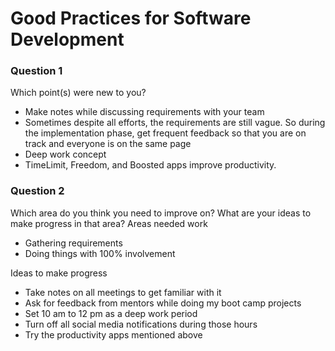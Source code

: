 # Good Practices for Software Development

### Question 1
Which point(s) were new to you?
- Make notes while discussing requirements with your team
- Sometimes despite all efforts, the requirements are still vague. So during the implementation phase, get frequent feedback so that you are on track and everyone is on the same page
- Deep work concept
- TimeLimit, Freedom, and Boosted apps improve productivity.

### Question 2
Which area do you think you need to improve on? What are your ideas to make progress in that area?
Areas needed work
-  Gathering requirements
-  Doing things with 100% involvement

Ideas to make progress 
- Take notes on all meetings to get familiar with it
- Ask for feedback from mentors while doing my boot camp projects
- Set 10 am to 12 pm as a deep work period
- Turn off all social media notifications during those hours
- Try the productivity apps mentioned above
